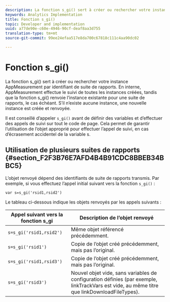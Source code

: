 ```yaml
---
description: La fonction s_gi() sert à créer ou rechercher votre instance AppMeasurement par identifiant de suite de rapports. En interne, AppMeasurement effectue le suivi de toutes les instances créées, tandis que la fonction s_gi() renvoie l’instance existante pour une suite de rapports, le cas échéant. S’il n’existe aucune instance, une nouvelle instance est créée et renvoyée.
keywords: Analytics Implementation
title: Fonction s_gi()
topic: Developer and implementation
uuid: a77de90e-c60e-4946-90cf-deaf8aa3d755
translation-type: tm+mt
source-git-commit: 99ee24efaa517e8da700c67818c111c4aa90dc02

---
```



# Fonction s_gi()

La fonction s_gi() sert à créer ou rechercher votre instance AppMeasurement par identifiant de suite de rapports. En interne, AppMeasurement effectue le suivi de toutes les instances créées, tandis que la fonction s_gi() renvoie l’instance existante pour une suite de rapports, le cas échéant. S’il n’existe aucune instance, une nouvelle instance est créée et renvoyée.

Il est conseillé d’appeler `s_gi()` avant de définir des variables et d’effectuer des appels de suivi sur tout le code de page. Cela permet de garantir l’utilisation de l’objet approprié pour effectuer l’appel de suivi, en cas d’écrasement accidentel de la variable s.

## Utilisation de plusieurs suites de rapports {#section_F2F3B76E7AFD4B4B91CDC8BBEB34BBC5}

L’objet renvoyé dépend des identifiants de suite de rapports transmis. Par exemple, si vous effectuez l’appel initial suivant vers la fonction `s_gi()` :

```
var s=s_gi('rsid1,rsid2')
```

Le tableau ci-dessous indique les objets renvoyés par les appels suivants :

| **Appel suivant vers la fonction s_gi** | **Description de l’objet renvoyé** |
|---|---|
| `s=s_gi('rsid1,rsid2')` | Même objet référencé précédemment. |
| `s=s_gi('rsid1')` | Copie de l’objet créé précédemment, mais pas l’original. |
| `s=s_gi('rsid1,rsid3')` | Copie de l’objet créé précédemment, mais pas l’original. |
| `s=s_gi('rsid3')` | Nouvel objet vide, sans variables de configuration définies (par exemple, linkTrackVars est vide, au même titre que linkDownloadFileTypes). |
